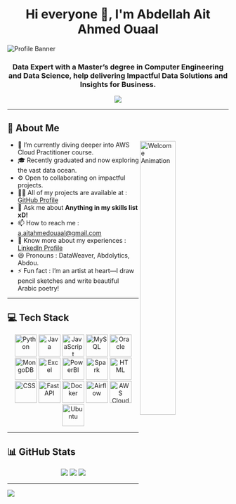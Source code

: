 <h1 align="center">Hi everyone 👋, I'm Abdellah Ait Ahmed Ouaal</h1>

![Profile Banner](https://raw.githubusercontent.com/abdolytics/abdolytics/main/abdolytics-banner.png)

<h3 align="center">Data Expert with a Master’s degree in Computer Engineering and Data Science, help delivering Impactful Data Solutions and Insights for Business.</h3>

<div align="center">
  
  [![](https://visitcount.itsvg.in/api?id=abdolytics&icon=6&color=6)](https://visitcount.itsvg.in)
</div>

<hr/>

<h2>👤 About Me</h2>

<img align="right" alt="Welcome Animation" width="40%" src="https://media.giphy.com/media/QTfX9Ejfra3ZmNxh6B/giphy.gif">

- 🌱 I’m currently diving deeper into AWS Cloud Practitioner course.
- 🎓 Recently graduated and now exploring the vast data ocean.
- ⚙️ Open to collaborating on impactful projects.
- 👨‍💻 All of my projects are available at : <a href="https://github.com/abdolytics">GitHub Profile</a>
- 💬 Ask me about <strong>Anything in my skills list xD!</strong>
- 📫 How to reach me : <a href="mailto:a.aitahmedouaal@gmail.com">a.aitahmedouaal@gmail.com</a>
- 📄 Know more about my experiences : <a href="https://www.linkedin.com/in/abdellah-ait-ahmed-ouaal">LinkedIn Profile</a>
- 😆 Pronouns : DataWeaver, Abdolytics, Abdou.
- ⚡ Fun fact : I’m an artist at heart—I draw pencil sketches and write beautiful Arabic poetry!

<hr/>

<h2>💻 Tech Stack</h2>

<div align="center">
  <img src="https://cdn.jsdelivr.net/gh/devicons/devicon/icons/python/python-original.svg" width="50" alt="Python"/>
  <img src="https://cdn.jsdelivr.net/gh/devicons/devicon/icons/java/java-original.svg" width="50" alt="Java"/>
  <img src="https://cdn.jsdelivr.net/gh/devicons/devicon@latest/icons/javascript/javascript-original.svg" width="50" alt="JavaScript"/>
  <img src="https://cdn.jsdelivr.net/gh/devicons/devicon/icons/mysql/mysql-original.svg" width="50" alt="MySQL"/>
  <img src="https://cdn.jsdelivr.net/gh/devicons/devicon@latest/icons/oracle/oracle-original.svg" width="50" height="50" alt="Oracle"/>
  <img src="https://cdn.jsdelivr.net/gh/devicons/devicon/icons/mongodb/mongodb-original.svg" width="50" alt="MongoDB"/>
  <img src="https://img.icons8.com/color/48/null/microsoft-excel-2019--v1.png" width="50" alt="Excel"/>
  <img src="https://img.icons8.com/color/48/null/power-bi.png" width="50" alt="PowerBI"/>
  <img src="https://cdn.jsdelivr.net/gh/devicons/devicon@latest/icons/apachespark/apachespark-original.svg" width="50" alt="Spark"/>
  <img src="https://cdn.jsdelivr.net/gh/devicons/devicon@latest/icons/html5/html5-original.svg" width="50" alt="HTML"/>
  <img src="https://cdn.jsdelivr.net/gh/devicons/devicon@latest/icons/css3/css3-original.svg" width="50" alt="CSS"/>
  <img src="https://cdn.jsdelivr.net/gh/devicons/devicon/icons/fastapi/fastapi-original.svg" width="50" alt="FastAPI"/>
  <img src="https://cdn.jsdelivr.net/gh/devicons/devicon/icons/docker/docker-original.svg" width="50" alt="Docker" />
  <img src="https://cdn.jsdelivr.net/gh/devicons/devicon@latest/icons/apacheairflow/apacheairflow-original.svg" width="50"  alt="Airflow"/>
  <img src="https://cdn.jsdelivr.net/gh/devicons/devicon@latest/icons/amazonwebservices/amazonwebservices-plain-wordmark.svg" width="50"alt="AWS Cloud"/>
  <img src="https://cdn.jsdelivr.net/gh/devicons/devicon@latest/icons/ubuntu/ubuntu-original.svg" width="50" alt="Ubuntu"/>
</div>

<hr/>

<h2>📊 GitHub Stats</h2>

<div align="center">
  <img src="https://github-readme-stats.vercel.app/api?username=abdolytics&theme=tokyonight&hide_border=false&include_all_commits=false&count_private=false"/>
  <img src="https://github-readme-streak-stats.herokuapp.com/?user=abdolytics&theme=tokyonight&hide_border=false"/>
  <img src="https://github-readme-stats.vercel.app/api/top-langs/?username=abdolytics&theme=tokyonight&hide_border=false&include_all_commits=false&count_private=false&layout=compact"/>
</div>

<hr/>

<img src="https://readme-typing-svg.herokuapp.com?font=Fira+Code&weight=500&size=22&pause=1000&color=6A5ACD&center=true&vCenter=true&width=435&lines=Empower+data,+Empower+business.;Data+is+the+new+oil!;Keep+learning%2C+keep+growing."/>


